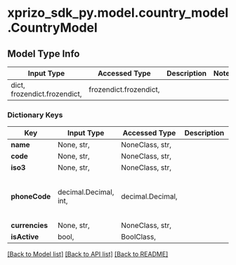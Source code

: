 # xprizo_sdk_py.model.country_model.CountryModel

## Model Type Info
Input Type | Accessed Type | Description | Notes
------------ | ------------- | ------------- | -------------
dict, frozendict.frozendict,  | frozendict.frozendict,  |  | 

### Dictionary Keys
Key | Input Type | Accessed Type | Description | Notes
------------ | ------------- | ------------- | ------------- | -------------
**name** | None, str,  | NoneClass, str,  |  | [optional] 
**code** | None, str,  | NoneClass, str,  |  | [optional] 
**iso3** | None, str,  | NoneClass, str,  |  | [optional] 
**phoneCode** | decimal.Decimal, int,  | decimal.Decimal,  |  | [optional] value must be a 32 bit integer
**currencies** | None, str,  | NoneClass, str,  |  | [optional] 
**isActive** | bool,  | BoolClass,  |  | [optional] 

[[Back to Model list]](../../README.md#documentation-for-models) [[Back to API list]](../../README.md#documentation-for-api-endpoints) [[Back to README]](../../README.md)

